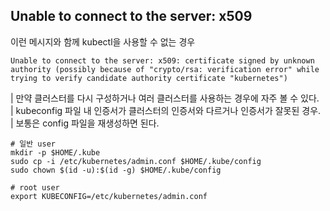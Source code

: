 ## Unable to connect to the server: x509
이런 메시지와 함께 kubectl을 사용할 수 없는 경우  
```
Unable to connect to the server: x509: certificate signed by unknown authority (possibly because of "crypto/rsa: verification error" while trying to verify candidate authority certificate "kubernetes")
```    
| 만약 클러스터를 다시 구성하거나 여러 클러스터를 사용하는 경우에 자주 볼 수 있다.  
| kubeconfig 파일 내 인증서가 클러스터의 인증서와 다르거나 인증서가 잘못된 경우.
| 보통은 config 파일을 재생성하면 된다.    

```
# 일반 user
mkdir -p $HOME/.kube
sudo cp -i /etc/kubernetes/admin.conf $HOME/.kube/config
sudo chown $(id -u):$(id -g) $HOME/.kube/config

# root user
export KUBECONFIG=/etc/kubernetes/admin.conf
```
